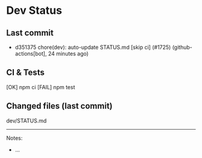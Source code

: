 # Dev Status

## Last commit
- d351375 chore(dev): auto-update STATUS.md [skip ci] (#1725) (github-actions[bot], 24 minutes ago)
## CI & Tests
[OK] npm ci
[FAIL] npm test

## Changed files (last commit)
dev/STATUS.md

---
Notes:
- ...
